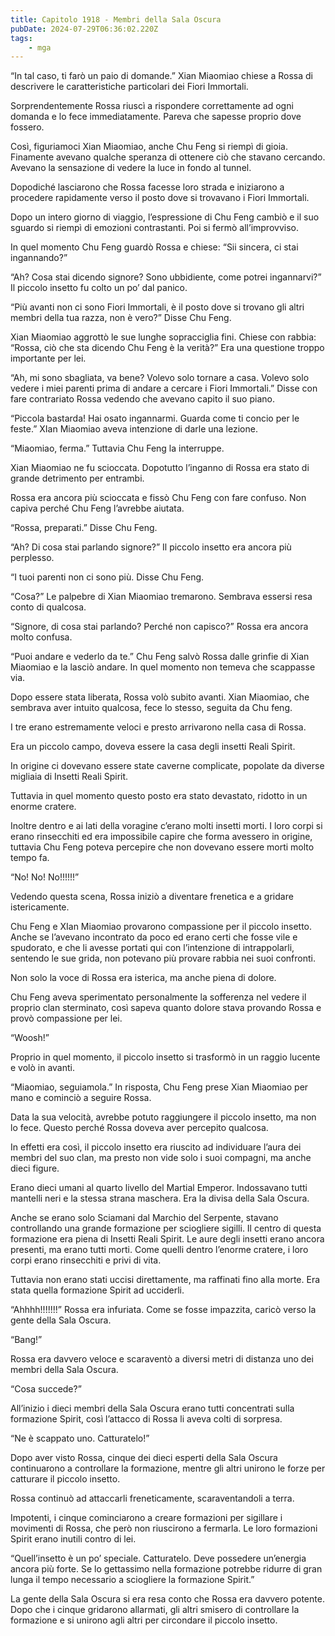 ```yaml
---
title: Capitolo 1918 - Membri della Sala Oscura
pubDate: 2024-07-29T06:36:02.220Z
tags:
    - mga
---
```


“In tal caso, ti farò un paio di domande.” Xian Miaomiao chiese a Rossa di descrivere le caratteristiche particolari dei Fiori Immortali.

Sorprendentemente Rossa riuscì a rispondere correttamente ad ogni domanda e lo fece immediatamente. Pareva che sapesse proprio dove fossero.

Così, figuriamoci Xian Miaomiao, anche Chu Feng si riempì di gioia. Finamente avevano qualche speranza di ottenere ciò che stavano cercando. Avevano la sensazione di vedere la luce in fondo al tunnel.

Dopodiché lasciarono che Rossa facesse loro strada e iniziarono a procedere rapidamente verso il posto dove si trovavano i Fiori Immortali.

Dopo un intero giorno di viaggio, l’espressione di Chu Feng cambiò e il suo sguardo si riempì di emozioni contrastanti. Poi si fermò all’improvviso.

In quel momento Chu Feng guardò Rossa e chiese: “Sii sincera, ci stai ingannando?”

“Ah? Cosa stai dicendo signore? Sono ubbidiente, come potrei ingannarvi?” Il piccolo insetto fu colto un po’ dal panico.

“Più avanti non ci sono Fiori Immortali, è il posto dove si trovano gli altri membri della tua razza, non è vero?” Disse Chu Feng.

Xian Miaomiao aggrottò le sue lunghe sopracciglia fini. Chiese con rabbia: “Rossa, ciò che sta dicendo Chu Feng è la verità?” Era una questione troppo importante per lei.

“Ah, mi sono sbagliata, va bene? Volevo solo tornare a casa. Volevo solo vedere i miei parenti prima di andare a cercare i Fiori Immortali.” Disse con fare contrariato Rossa vedendo che avevano capito il suo piano.

“Piccola bastarda! Hai osato ingannarmi. Guarda come ti concio per le feste.” XIan Miaomiao aveva intenzione di darle una lezione.

“Miaomiao, ferma.” Tuttavia Chu Feng la interruppe.

Xian Miaomiao ne fu scioccata. Dopotutto l’inganno di Rossa era stato di grande detrimento per entrambi.

Rossa era ancora più scioccata e fissò Chu Feng con fare confuso. Non capiva perché Chu Feng l’avrebbe aiutata.

“Rossa, preparati.” Disse Chu Feng.

“Ah? Di cosa stai parlando signore?” Il piccolo insetto era ancora più perplesso.

“I tuoi parenti non ci sono più. Disse Chu Feng.

“Cosa?” Le palpebre di Xian Miaomiao tremarono. Sembrava essersi resa conto di qualcosa.

“Signore, di cosa stai parlando? Perché non capisco?” Rossa era ancora molto confusa.

“Puoi andare e vederlo da te.” Chu Feng salvò Rossa dalle grinfie di Xian Miaomiao e la lasciò andare. In quel momento non temeva che scappasse via.

Dopo essere stata liberata, Rossa volò subito avanti. Xian Miaomiao, che sembrava aver intuito qualcosa, fece lo stesso, seguita da Chu feng.

I tre erano estremamente veloci e presto arrivarono nella casa di Rossa.

Era un piccolo campo, doveva essere la casa degli insetti Reali Spirit.

In origine ci dovevano essere state caverne complicate, popolate da diverse migliaia di Insetti Reali Spirit.

Tuttavia in quel momento questo posto era stato devastato, ridotto in un enorme cratere.

Inoltre dentro e ai lati della voragine c’erano molti insetti morti. I loro corpi si erano rinsecchiti ed era impossibile capire che forma avessero in origine, tuttavia Chu Feng poteva percepire che non dovevano essere morti molto tempo fa.

“No! No! No!!!!!!”

Vedendo questa scena, Rossa iniziò a diventare frenetica e a gridare istericamente.

Chu Feng e XIan Miaomiao provarono compassione per il piccolo insetto. Anche se l’avevano incontrato da poco ed erano certi che fosse vile e spudorato, e che li avesse portati qui con l’intenzione di intrappolarli, sentendo le sue grida, non potevano più provare rabbia nei suoi confronti.

Non solo la voce di Rossa era isterica, ma anche piena di dolore.

Chu Feng aveva sperimentato personalmente la sofferenza nel vedere il proprio clan sterminato, così sapeva quanto dolore stava provando Rossa e provò compassione per lei.

“Woosh!”

Proprio in quel momento, il piccolo insetto si trasformò in un raggio lucente e volò in avanti.

“Miaomiao, seguiamola.” In risposta, Chu Feng prese Xian Miaomiao per mano e cominciò a seguire Rossa.

Data la sua velocità, avrebbe potuto raggiungere il piccolo insetto, ma non lo fece. Questo perché Rossa doveva aver percepito qualcosa.

In effetti era così, il piccolo insetto era riuscito ad individuare l’aura dei membri del suo clan, ma presto non vide solo i suoi compagni, ma anche dieci figure.

Erano dieci umani al quarto livello del Martial Emperor. Indossavano tutti mantelli neri e la stessa strana maschera. Era la divisa della Sala Oscura.

Anche se erano solo Sciamani dal Marchio del Serpente, stavano controllando una grande formazione per sciogliere sigilli. Il centro di questa formazione era piena di Insetti Reali Spirit. Le aure degli insetti erano ancora presenti, ma erano tutti morti. Come quelli dentro l’enorme cratere, i loro corpi erano rinsecchiti e privi di vita.

Tuttavia non erano stati uccisi direttamente, ma raffinati fino alla morte. Era stata quella formazione Spirit ad ucciderli.

“Ahhhh!!!!!!!” Rossa era infuriata. Come se fosse impazzita, caricò verso la gente della Sala Oscura.

“Bang!”

Rossa era davvero veloce e scaraventò a diversi metri di distanza uno dei membri della Sala Oscura.

“Cosa succede?”

All’inizio i dieci membri della Sala Oscura erano tutti concentrati sulla formazione Spirit, così l’attacco di Rossa li aveva colti di sorpresa.

“Ne è scappato uno. Catturatelo!”

Dopo aver visto Rossa, cinque dei dieci esperti della Sala Oscura continuarono a controllare la formazione, mentre gli altri unirono le forze per catturare il piccolo insetto.

Rossa continuò ad attaccarli freneticamente, scaraventandoli a terra.

Impotenti, i cinque cominciarono a creare formazioni per sigillare i movimenti di Rossa, che però non riuscirono a fermarla. Le loro formazioni Spirit erano inutili contro di lei.

“Quell’insetto è un po’ speciale. Catturatelo. Deve possedere un’energia ancora più forte. Se lo gettassimo nella formazione potrebbe ridurre di gran lunga il tempo necessario a sciogliere la formazione Spirit.”

La gente della Sala Oscura si era resa conto che Rossa era davvero potente. Dopo che i cinque gridarono allarmati, gli altri smisero di controllare la formazione e si unirono agli altri per circondare il piccolo insetto.



